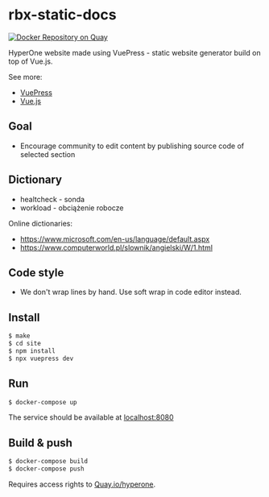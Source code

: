 # rbx-static-docs

[![Docker Repository on Quay](https://quay.io/repository/hyperone/rbx-static-docs/status "Docker Repository on Quay")](https://quay.io/repository/hyperone/rbx-static-docs)

HyperOne website made using VuePress - static website generator build on top of Vue.js.

See more:

 * [VuePress](https://vuepress.vuejs.org/)
 * [Vue.js](http://vuejs.org/)

## Goal

 * Encourage community to edit content by publishing source code of selected section

## Dictionary

 * healtcheck - sonda
 * workload - obciążenie robocze

Online dictionaries:

 * https://www.microsoft.com/en-us/language/default.aspx
 * https://www.computerworld.pl/slownik/angielski/W/1.html

## Code style

* We don't wrap lines by hand. Use soft wrap in code editor instead.

## Install

```bash
$ make
$ cd site
$ npm install
$ npx vuepress dev
```

## Run

```bash
$ docker-compose up
```

The service should be available at [localhost:8080](http://localhost:8080/)

## Build & push

```bash
$ docker-compose build
$ docker-compose push
```

Requires access rights to [Quay.io/hyperone](https://quay.io/repository/hyperone).
